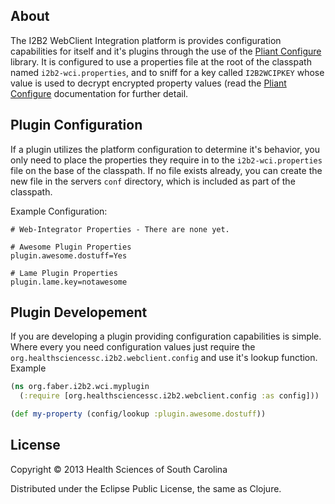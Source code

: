 ## About

The I2B2 WebClient Integration platform is provides configuration capabilities for itself and it's plugins through the use of the [Pliant Configure](https://github.com/pliant/configure) library.  It is configured to use a properties file at the root of the classpath named ``i2b2-wci.properties``, and to sniff for a key called ``I2B2WCIPKEY`` whose value is used to decrypt encrypted property values (read the [Pliant Configure](https://github.com/pliant/configure) documentation for further detail.

## Plugin Configuration

If a plugin utilizes the platform configuration to determine it's behavior, you only need to place the properties they require in to the ``i2b2-wci.properties`` file on the base of the classpath.  If no file exists already, you can create the new file in the servers ``conf`` directory, which is included as part of the classpath.

Example Configuration:

    # Web-Integrator Properties - There are none yet.
    
    # Awesome Plugin Properties
    plugin.awesome.dostuff=Yes
    
    # Lame Plugin Properties
    plugin.lame.key=notawesome

## Plugin Developement

If you are developing a plugin providing configuration capabilities is simple.  Where every you need configuration values just require the ``org.healthsciencessc.i2b2.webclient.config`` and use it's lookup function.  Example

```clojure
(ns org.faber.i2b2.wci.myplugin
  (:require [org.healthsciencessc.i2b2.webclient.config :as config]))

(def my-property (config/lookup :plugin.awesome.dostuff))
```

## License

Copyright © 2013 Health Sciences of South Carolina

Distributed under the Eclipse Public License, the same as Clojure.

